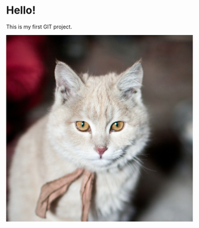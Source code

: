 # Hello!

This is my first GIT project.

![image](https://raw.githubusercontent.com/EscobarAirlines/Rakendus/main/domestic-cat_thumb_square.jpg)

